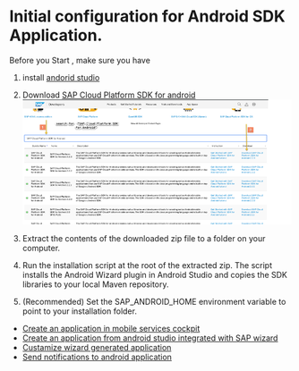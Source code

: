 # Initial configuration for Android SDK Application.

Before you Start , make sure you have

1) install [andorid studio](https://developer.android.com/studio/install)

2) Download [SAP Cloud Platform SDK for android](https://developers.sap.com/trials-downloads.html)
![image](images/1.png)

3) Extract the contents of the downloaded zip file to a folder on your computer.

4) Run the installation script at the root of the extracted zip. The script installs the Android Wizard plugin in Android Studio and copies the SDK libraries to your local Maven repository.

5) (Recommended) Set the SAP_ANDROID_HOME environment variable to point to your installation folder.

- [Create an application in mobile services cockpit](/Tutorial_1)
- [Create an application from android studio integrated with SAP wizard](/Tutorial_2)
- [Custamize wizard generated application](/Tutorial_3)
- [Send notifications to android application](/Tutorial_4)
